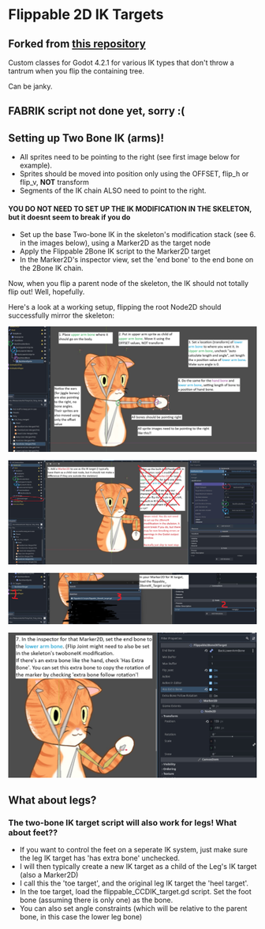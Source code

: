 # Flippable 2D IK Targets

## Forked from [this repository](https://github.com/elliottTreinen/IKTarget)

Custom classes for Godot 4.2.1 for various IK types that don't throw a tantrum when you flip the containing tree.

Can be janky.

## FABRIK script not done yet, sorry :(


## Setting up Two Bone IK (arms)!

- All sprites need to be pointing to the right (see first image below for example).
- Sprites should be moved into position only using the OFFSET, flip_h or flip_v, **NOT** transform
- Segments of the IK chain ALSO need to point to the right.

#### YOU DO NOT NEED TO SET UP THE IK MODIFICATION IN THE SKELETON, but it doesnt seem to break if you do
- Set up the base Two-bone IK in the skeleton's modification stack (see 6. in the images below), using a Marker2D as the target node
- Apply the Flippable 2Bone IK script to the Marker2D target
- In the Marker2D's inspector view, set the 'end bone' to the end bone on the 2Bone IK chain.

Now, when you flip a parent node of the skeleton, the IK should not totally flip out! Well, hopefully.

Here's a look at a working setup, flipping the root Node2D should successfully mirror the skeleton:

![image](/Doc/Part1.jpg)

![image](/Doc/Part2.jpg)

![image](/Doc/Part3.jpg)

![image](/Doc/Part4.jpg)

## What about legs?
### The two-bone IK target script will also work for legs! What about feet??
- If you want to control the feet on a seperate IK system, just make sure the leg IK target has 'has extra bone' unchecked.
- I will then typically create a new IK target as a child of the Leg's IK target (also a Marker2D)
- I call this the 'toe target', and the original leg IK target the 'heel target'.
- In the toe target, load the flippable_CCDIK_target.gd script. Set the foot bone (assuming there is only one) as the bone.
- You can also set angle constraints (which will be relative to the parent bone, in this case the lower leg bone)
